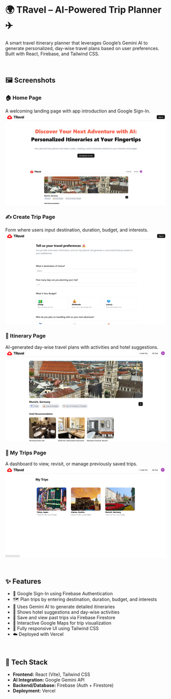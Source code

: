 # 🌍 TRavel – AI-Powered Trip Planner ✈️

A smart travel itinerary planner that leverages Google’s Gemini AI to generate personalized, day-wise travel plans based on user preferences. Built with React, Firebase, and Tailwind CSS.


<br />


## 🖼️ Screenshots

### 🏠 Home Page
A welcoming landing page with app introduction and Google Sign-In.
![Home Page](./Screenshots/home.png)



### ✍️ Create Trip Page
Form where users input destination, duration, budget, and interests.
![Create Trip Page](./Screenshots/createTrip.png)



### 🧳 Itinerary Page
AI-generated day-wise travel plans with activities and hotel suggestions.
![Itinerary Page](./Screenshots/viewTrips.png)



### 📁 My Trips Page
A dashboard to view, revisit, or manage previously saved trips.
![My Trips Page](./Screenshots/myTrips.png)


<br />


## ✨ Features

- 🔐 Google Sign-In using Firebase Authentication
- 🗺️ Plan trips by entering destination, duration, budget, and interests
- 🤖 Uses Gemini AI to generate detailed itineraries
- 🏨 Shows hotel suggestions and day-wise activities
- 💾 Save and view past trips via Firebase Firestore
- 📍 Interactive Google Maps for trip visualization
- 🎨 Fully responsive UI using Tailwind CSS
- ☁️ Deployed with Vercel


<br />


## 🧰 Tech Stack

- **Frontend:** React (Vite), Tailwind CSS
- **AI Integration:** Google Gemini API
- **Backend/Database:** Firebase (Auth + Firestore)
- **Deployment:** Vercel
